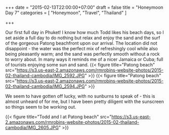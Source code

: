 +++
date = "2015-02-13T22:00:00+07:00"
draft = false
title = "Honeymoon Day 7"
categories = [ "Honeymoon", "Travel", "Thailand" ]

+++

Our first full day in Phuket! I know how much Todd likes his beach days, so I set aside a full day to do nothing but relax and enjoy the sand and the surf of the gorgeous Patong beachfront upon our arrival. The location did not disappoint - the water was the perfect mix of refreshingly cool while also being pleasantly warm; and the sand was perfectly smooth without a rock to worry about. In many ways it reminds me of a nicer Jamaica or Cuba; full of tourists enjoying some sun and sand.
{{< figure title="Patong beach" src="https://s3.us-east-2.amazonaws.com/rmrobins-website-photos/2015-02-thailand-cambodia/IMG_2592.JPG" >}}
{{< figure title="Patong beach" src="https://s3.us-east-2.amazonaws.com/rmrobins-website-photos/2015-02-thailand-cambodia/IMG_2594.JPG" >}}

We seem to have gotten off lucky, with no sunburns to speak of - this is almost unheard of for me, but I have been pretty diligent with the sunscreen so things seem to be working out.

{{< figure title="Todd and I at Patong beach" src="https://s3.us-east-2.amazonaws.com/rmrobins-website-photos/2015-02-thailand-cambodia/IMG_2605.JPG" >}}

